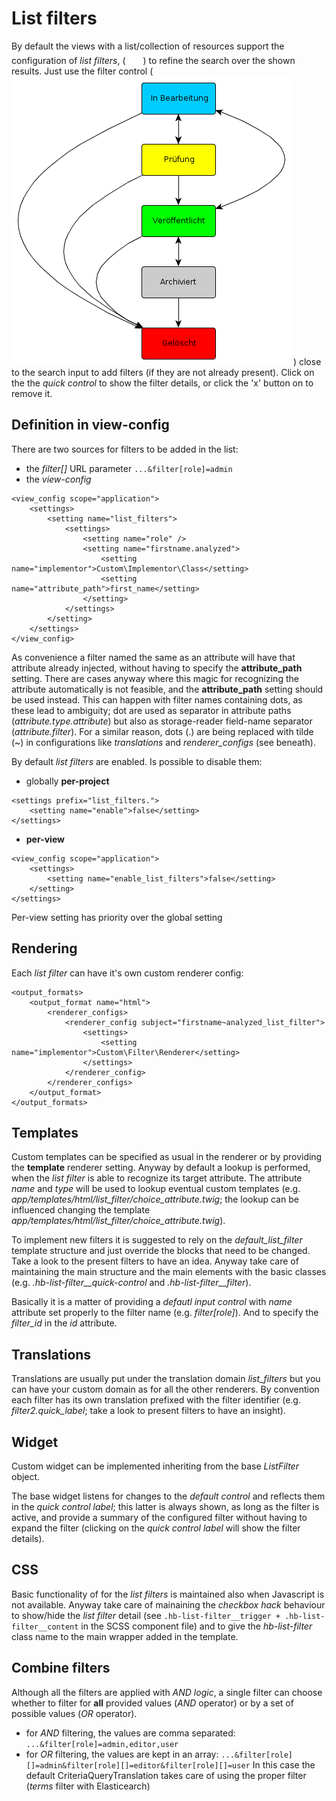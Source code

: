 # List filters

By default the views with a list/collection of resources support the configuration of *list filters*, ( ![Test svg](./funnel.png) ) to refine the search over the shown results.
Just use the filter control ( ![test png](./workflow.png) ) close to the search input to add filters (if they are not already present). Click on the the *quick control* to show the filter details, or click the 'x' button on to remove it.

## Definition in view-config

There are two sources for filters to be added in the list:
*  the *filter[]* URL parameter
```...&filter[role]=admin```
* the *view-config*
```
<view_config scope="application">
    <settings>
        <setting name="list_filters">
            <settings>
                <setting name="role" />
                <setting name="firstname.analyzed">
                    <setting name="implementor">Custom\Implementor\Class</setting>
                    <setting name="attribute_path">first_name</setting>
                </setting>
            </settings>
        </setting>
    </settings>
</view_config>
```
As convenience a filter named the same as an attribute will have that attribute already injected, without having to specify the **attribute_path** setting.
There are cases anyway where this magic for recognizing the attribute automatically is not feasible, and the **attribute_path** setting should be used instead.
This can happen with filter names containing dots, as these lead to ambiguity; dot are used as separator in attribute paths (*attribute.type.attribute*) but also as storage-reader field-name separator (*attribute.filter*).
For a similar reason, dots (.) are being replaced with tilde (~) in configurations like *translations* and *renderer_configs* (see beneath).

By default *list filters* are enabled. Is possible to disable them:
* globally **per-project**
```
<settings prefix="list_filters.">
    <setting name="enable">false</setting>
</settings>
```
* **per-view**
```
<view_config scope="application">
    <settings>
        <setting name="enable_list_filters">false</setting>
    </setting>
</settings>
```
Per-view setting has priority over the global setting

## Rendering

Each *list filter* can have it's own custom renderer config:
```
<output_formats>
    <output_format name="html">
        <renderer_configs>
            <renderer_config subject="firstname~analyzed_list_filter">
                <settings>
                    <setting name="implementor">Custom\Filter\Renderer</setting>
                </settings>
            </renderer_config>
        </renderer_configs>
    </output_format>
</output_formats>
```

## Templates

Custom templates can be specified as usual in the renderer or by providing the **template** renderer setting. Anyway by default a lookup is performed, when the *list filter* is able to recognize its target attribute. The attribute *name* and *type* will be used to lookup eventual custom templates (e.g. *app/templates/html/list_filter/choice_attribute.twig*; the lookup can be influenced changing the template *app/templates/html/list_filter/choice_attribute.twig*).

To implement new filters it is suggested to rely on the *default_list_filter* template structure and just override the blocks that need to be changed. Take a look to the present filters to have an idea.
Anyway take care of maintaining the main structure and the main elements with the basic classes (e.g. *.hb-list-filter__quick-control* and *.hb-list-filter__filter*).

Basically it is a matter of providing a *defautl input control* with *name* attribute set properly to the filter name (e.g. *filter[role]*). And to specify the *filter_id* in the *id* attribute.

## Translations

Translations are usually put under the translation domain *list_filters* but you can have your custom domain as for all the other renderers.
By convention each filter has its own translation prefixed with the filter identifier (e.g. *filter2.quick_label*; take a look to present filters to have an insight).

## Widget

Custom widget can be implemented inheriting from the base *ListFilter* object.

The base widget listens for changes to the *default control* and reflects them in the *quick control label*; this latter is always shown, as long as the filter is active, and provide a summary of the configured filter without having to expand the filter (clicking on the *quick control label* will show the filter details).

## CSS

Basic functionality of for the *list filters* is maintained also when Javascript is not available.
Anyway take care of mainaining the *checkbox hack* behaviour to show/hide the *list filter* detail (see ```.hb-list-filter__trigger + .hb-list-filter__content``` in the SCSS component file) and to give the *hb-list-filter* class name to the main wrapper added in the template.

## Combine filters

Although all the filters are applied with *AND logic*, a single filter can choose whether to filter for **all** provided values (*AND* operator) or by a set of possible values (*OR* operator).
* for *AND* filtering, the values are comma separated:
```...&filter[role]=admin,editor,user```
* for *OR* filtering, the values are kept in an array:
```...&filter[role][]=admin&filter[role][]=editor&filter[role][]=user```
In this case the default CriteriaQueryTranslation takes care of using the proper filter (*terms* filter with Elasticearch)
